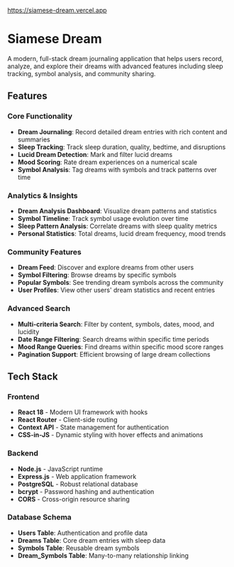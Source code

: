 https://siamese-dream.vercel.app

# Siamese Dream

A modern, full-stack dream journaling application that helps users record, analyze, and explore their dreams with advanced features including sleep tracking, symbol analysis, and community sharing.

## Features

### Core Functionality
- **Dream Journaling**: Record detailed dream entries with rich content and summaries
- **Sleep Tracking**: Track sleep duration, quality, bedtime, and disruptions
- **Lucid Dream Detection**: Mark and filter lucid dreams
- **Mood Scoring**: Rate dream experiences on a numerical scale
- **Symbol Analysis**: Tag dreams with symbols and track patterns over time

### Analytics & Insights
- **Dream Analysis Dashboard**: Visualize dream patterns and statistics
- **Symbol Timeline**: Track symbol usage evolution over time
- **Sleep Pattern Analysis**: Correlate dreams with sleep quality metrics
- **Personal Statistics**: Total dreams, lucid dream frequency, mood trends

### Community Features
- **Dream Feed**: Discover and explore dreams from other users
- **Symbol Filtering**: Browse dreams by specific symbols
- **Popular Symbols**: See trending dream symbols across the community
- **User Profiles**: View other users' dream statistics and recent entries

### Advanced Search
- **Multi-criteria Search**: Filter by content, symbols, dates, mood, and lucidity
- **Date Range Filtering**: Search dreams within specific time periods
- **Mood Range Queries**: Find dreams within specific mood score ranges
- **Pagination Support**: Efficient browsing of large dream collections

## Tech Stack

### Frontend
- **React 18** - Modern UI framework with hooks
- **React Router** - Client-side routing
- **Context API** - State management for authentication
- **CSS-in-JS** - Dynamic styling with hover effects and animations

### Backend
- **Node.js** - JavaScript runtime
- **Express.js** - Web application framework
- **PostgreSQL** - Robust relational database
- **bcrypt** - Password hashing and authentication
- **CORS** - Cross-origin resource sharing

### Database Schema
- **Users Table**: Authentication and profile data
- **Dreams Table**: Core dream entries with sleep data
- **Symbols Table**: Reusable dream symbols
- **Dream_Symbols Table**: Many-to-many relationship linking


